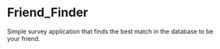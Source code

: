 # Friend_Finder
Simple survey application that finds the best match in the database to be your friend.
